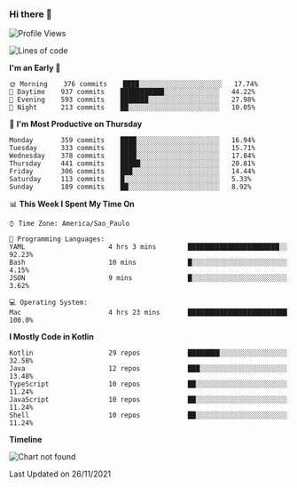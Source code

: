 ### Hi there 👋

<!--
**fernandonogueira/fernandonogueira** is a ✨ _special_ ✨ repository because its `README.md` (this file) appears on your GitHub profile.

Here are some ideas to get you started:

- 🔭 I’m currently working on ...
- 🌱 I’m currently learning ...
- 👯 I’m looking to collaborate on ...
- 🤔 I’m looking for help with ...
- 💬 Ask me about ...
- 📫 How to reach me: ...
- 😄 Pronouns: ...
- ⚡ Fun fact: ...
-->

<!--START_SECTION:waka-->
![Profile Views](http://img.shields.io/badge/Profile%20Views-0-blue)

![Lines of code](https://img.shields.io/badge/From%20Hello%20World%20I%27ve%20Written-457326%20lines%20of%20code-blue)

**I'm an Early 🐤** 

```text
🌞 Morning    376 commits    ████░░░░░░░░░░░░░░░░░░░░░   17.74% 
🌆 Daytime    937 commits    ███████████░░░░░░░░░░░░░░   44.22% 
🌃 Evening    593 commits    ███████░░░░░░░░░░░░░░░░░░   27.98% 
🌙 Night      213 commits    ██░░░░░░░░░░░░░░░░░░░░░░░   10.05%

```
📅 **I'm Most Productive on Thursday** 

```text
Monday       359 commits    ████░░░░░░░░░░░░░░░░░░░░░   16.94% 
Tuesday      333 commits    ████░░░░░░░░░░░░░░░░░░░░░   15.71% 
Wednesday    378 commits    ████░░░░░░░░░░░░░░░░░░░░░   17.84% 
Thursday     441 commits    █████░░░░░░░░░░░░░░░░░░░░   20.81% 
Friday       306 commits    ███░░░░░░░░░░░░░░░░░░░░░░   14.44% 
Saturday     113 commits    █░░░░░░░░░░░░░░░░░░░░░░░░   5.33% 
Sunday       189 commits    ██░░░░░░░░░░░░░░░░░░░░░░░   8.92%

```


📊 **This Week I Spent My Time On** 

```text
⌚︎ Time Zone: America/Sao_Paulo

💬 Programming Languages: 
YAML                     4 hrs 3 mins        ███████████████████████░░   92.23% 
Bash                     10 mins             █░░░░░░░░░░░░░░░░░░░░░░░░   4.15% 
JSON                     9 mins              █░░░░░░░░░░░░░░░░░░░░░░░░   3.62%

💻 Operating System: 
Mac                      4 hrs 23 mins       █████████████████████████   100.0%

```

**I Mostly Code in Kotlin** 

```text
Kotlin                   29 repos            ████████░░░░░░░░░░░░░░░░░   32.58% 
Java                     12 repos            ███░░░░░░░░░░░░░░░░░░░░░░   13.48% 
TypeScript               10 repos            ██░░░░░░░░░░░░░░░░░░░░░░░   11.24% 
JavaScript               10 repos            ██░░░░░░░░░░░░░░░░░░░░░░░   11.24% 
Shell                    10 repos            ██░░░░░░░░░░░░░░░░░░░░░░░   11.24%

```


**Timeline**

![Chart not found](https://raw.githubusercontent.com/fernandonogueira/fernandonogueira/master/charts/bar_graph.png) 


 Last Updated on 26/11/2021
<!--END_SECTION:waka-->
